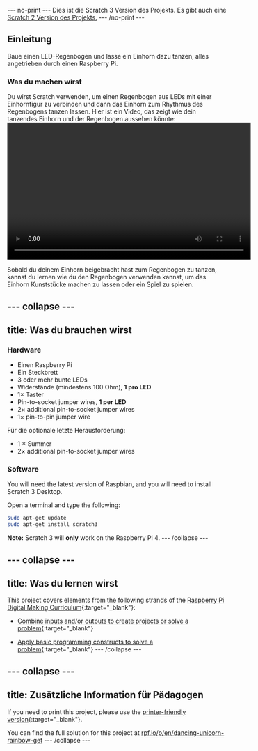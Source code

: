 \--- no-print \--- Dies ist die Scratch 3 Version des Projekts. Es gibt auch eine [Scratch 2 Version des Projekts.](https://projects.raspberrypi.org/en/projects/dancing-unicorn-rainbow-scratch2) \--- /no-print \---

## Einleitung

Baue einen LED-Regenbogen und lasse ein Einhorn dazu tanzen, alles angetrieben durch einen Raspberry Pi.

### Was du machen wirst

Du wirst Scratch verwenden, um einen Regenbogen aus LEDs mit einer Einhornfigur zu verbinden und dann das Einhorn zum Rhythmus des Regenbogens tanzen lassen. Hier ist ein Video, das zeigt wie dein tanzendes Einhorn und der Regenbogen aussehen könnte:<video width="560" height="315" controls> <source src="resources/Screencast.mp4" type="video/mp4"> Dein Browser unterstützt das Video-Tag nicht, versuche es mit FireFox oder Chrome </video> 

Sobald du deinem Einhorn beigebracht hast zum Regenbogen zu tanzen, kannst du lernen wie du den Regenbogen verwenden kannst, um das Einhorn Kunststücke machen zu lassen oder ein Spiel zu spielen.

## \--- collapse \---

## title: Was du brauchen wirst

### Hardware

+ Einen Raspberry Pi
+ Ein Steckbrett
+ 3 oder mehr bunte LEDs
+ Widerstände (mindestens 100 Ohm), **1 pro LED**
+ 1× Taster
+ Pin-to-socket jumper wires, **1 per LED**
+ 2× additional pin-to-socket jumper wires
+ 1× pin-to-pin jumper wire

Für die optionale letzte Herausforderung:

+ 1 × Summer
+ 2× additional pin-to-socket jumper wires

### Software

You will need the latest version of Raspbian, and you will need to install Scratch 3 Desktop.

Open a terminal and type the following:

```bash
sudo apt-get update
sudo apt-get install scratch3
```

**Note:** Scratch 3 will **only** work on the Raspberry Pi 4. \--- /collapse \---

## \--- collapse \---

## title: Was du lernen wirst

This project covers elements from the following strands of the [Raspberry Pi Digital Making Curriculum](http://rpf.io/curriculum){:target="_blank"}:

+ [Combine inputs and/or outputs to create projects or solve a problem](https://curriculum.raspberrypi.org/physical-computing/builder/){:target="_blank"}

+ [Apply basic programming constructs to solve a problem](https://www.raspberrypi.org/curriculum/programming/builder){:target="_blank"} \--- /collapse \---

## \--- collapse \---

## title: Zusätzliche Information für Pädagogen

If you need to print this project, please use the [printer-friendly version](https://projects.raspberrypi.org/en/projects/dancing-unicorn-rainbow/print){:target="_blank"}.

You can find the full solution for this project at [rpf.io/p/en/dancing-unicorn-rainbow-get](https://rpf.io/p/en/dancing-unicorn-rainbow-get) \--- /collapse \---